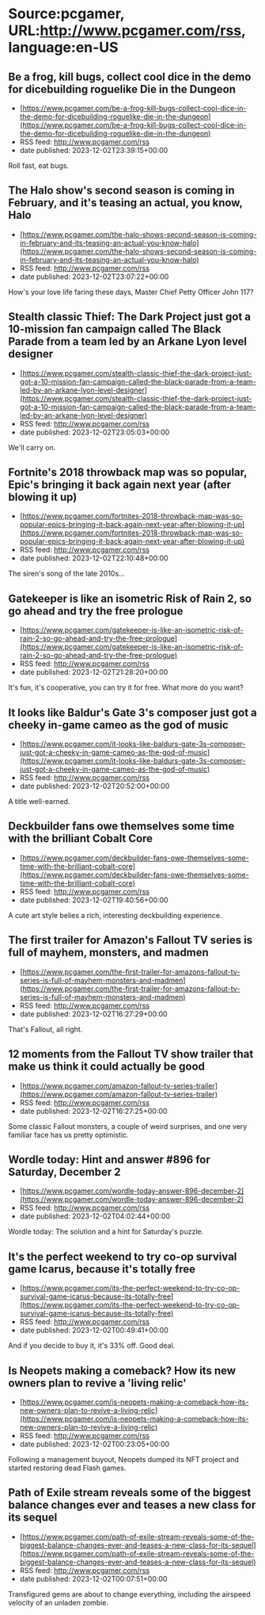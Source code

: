 # Source:pcgamer, URL:http://www.pcgamer.com/rss, language:en-US

## Be a frog, kill bugs, collect cool dice in the demo for dicebuilding roguelike Die in the Dungeon
 - [https://www.pcgamer.com/be-a-frog-kill-bugs-collect-cool-dice-in-the-demo-for-dicebuilding-roguelike-die-in-the-dungeon](https://www.pcgamer.com/be-a-frog-kill-bugs-collect-cool-dice-in-the-demo-for-dicebuilding-roguelike-die-in-the-dungeon)
 - RSS feed: http://www.pcgamer.com/rss
 - date published: 2023-12-02T23:39:15+00:00

Roll fast, eat bugs.

## The Halo show's second season is coming in February, and it's teasing an actual, you know, Halo
 - [https://www.pcgamer.com/the-halo-shows-second-season-is-coming-in-february-and-its-teasing-an-actual-you-know-halo](https://www.pcgamer.com/the-halo-shows-second-season-is-coming-in-february-and-its-teasing-an-actual-you-know-halo)
 - RSS feed: http://www.pcgamer.com/rss
 - date published: 2023-12-02T23:07:22+00:00

How's your love life faring these days, Master Chief Petty Officer John 117?

## Stealth classic Thief: The Dark Project just got a 10-mission fan campaign called The Black Parade from a team led by an Arkane Lyon level designer
 - [https://www.pcgamer.com/stealth-classic-thief-the-dark-project-just-got-a-10-mission-fan-campaign-called-the-black-parade-from-a-team-led-by-an-arkane-lyon-level-designer](https://www.pcgamer.com/stealth-classic-thief-the-dark-project-just-got-a-10-mission-fan-campaign-called-the-black-parade-from-a-team-led-by-an-arkane-lyon-level-designer)
 - RSS feed: http://www.pcgamer.com/rss
 - date published: 2023-12-02T23:05:03+00:00

We'll carry on.

## Fortnite's 2018 throwback map was so popular, Epic's bringing it back again next year (after blowing it up)
 - [https://www.pcgamer.com/fortnites-2018-throwback-map-was-so-popular-epics-bringing-it-back-again-next-year-after-blowing-it-up](https://www.pcgamer.com/fortnites-2018-throwback-map-was-so-popular-epics-bringing-it-back-again-next-year-after-blowing-it-up)
 - RSS feed: http://www.pcgamer.com/rss
 - date published: 2023-12-02T22:10:48+00:00

The siren's song of the late 2010s…

## Gatekeeper is like an isometric Risk of Rain 2, so go ahead and try the free prologue
 - [https://www.pcgamer.com/gatekeeper-is-like-an-isometric-risk-of-rain-2-so-go-ahead-and-try-the-free-prologue](https://www.pcgamer.com/gatekeeper-is-like-an-isometric-risk-of-rain-2-so-go-ahead-and-try-the-free-prologue)
 - RSS feed: http://www.pcgamer.com/rss
 - date published: 2023-12-02T21:28:20+00:00

It's fun, it's cooperative, you can try it for free. What more do you want?

## It looks like Baldur's Gate 3's composer just got a cheeky in-game cameo as the god of music
 - [https://www.pcgamer.com/it-looks-like-baldurs-gate-3s-composer-just-got-a-cheeky-in-game-cameo-as-the-god-of-music](https://www.pcgamer.com/it-looks-like-baldurs-gate-3s-composer-just-got-a-cheeky-in-game-cameo-as-the-god-of-music)
 - RSS feed: http://www.pcgamer.com/rss
 - date published: 2023-12-02T20:52:00+00:00

A title well-earned.

## Deckbuilder fans owe themselves some time with the brilliant Cobalt Core
 - [https://www.pcgamer.com/deckbuilder-fans-owe-themselves-some-time-with-the-brilliant-cobalt-core](https://www.pcgamer.com/deckbuilder-fans-owe-themselves-some-time-with-the-brilliant-cobalt-core)
 - RSS feed: http://www.pcgamer.com/rss
 - date published: 2023-12-02T19:40:56+00:00

A cute art style belies a rich, interesting deckbuilding experience.

## The first trailer for Amazon's Fallout TV series is full of mayhem, monsters, and madmen
 - [https://www.pcgamer.com/the-first-trailer-for-amazons-fallout-tv-series-is-full-of-mayhem-monsters-and-madmen](https://www.pcgamer.com/the-first-trailer-for-amazons-fallout-tv-series-is-full-of-mayhem-monsters-and-madmen)
 - RSS feed: http://www.pcgamer.com/rss
 - date published: 2023-12-02T16:27:29+00:00

That's Fallout, all right.

## 12 moments from the Fallout TV show trailer that make us think it could actually be good
 - [https://www.pcgamer.com/amazon-fallout-tv-series-trailer](https://www.pcgamer.com/amazon-fallout-tv-series-trailer)
 - RSS feed: http://www.pcgamer.com/rss
 - date published: 2023-12-02T16:27:25+00:00

Some classic Fallout monsters, a couple of weird surprises, and one very familiar face has us pretty optimistic.

## Wordle today: Hint and answer #896 for Saturday, December 2
 - [https://www.pcgamer.com/wordle-today-answer-896-december-2](https://www.pcgamer.com/wordle-today-answer-896-december-2)
 - RSS feed: http://www.pcgamer.com/rss
 - date published: 2023-12-02T04:02:44+00:00

Wordle today: The solution and a hint for Saturday's puzzle.

## It's the perfect weekend to try co-op survival game Icarus, because it's totally free
 - [https://www.pcgamer.com/its-the-perfect-weekend-to-try-co-op-survival-game-icarus-because-its-totally-free](https://www.pcgamer.com/its-the-perfect-weekend-to-try-co-op-survival-game-icarus-because-its-totally-free)
 - RSS feed: http://www.pcgamer.com/rss
 - date published: 2023-12-02T00:49:41+00:00

And if you decide to buy it, it's 33% off. Good deal.

## Is Neopets making a comeback? How its new owners plan to revive a 'living relic'
 - [https://www.pcgamer.com/is-neopets-making-a-comeback-how-its-new-owners-plan-to-revive-a-living-relic](https://www.pcgamer.com/is-neopets-making-a-comeback-how-its-new-owners-plan-to-revive-a-living-relic)
 - RSS feed: http://www.pcgamer.com/rss
 - date published: 2023-12-02T00:23:05+00:00

Following a management buyout, Neopets dumped its NFT project and started restoring dead Flash games.

## Path of Exile stream reveals some of the biggest balance changes ever and teases a new class for its sequel
 - [https://www.pcgamer.com/path-of-exile-stream-reveals-some-of-the-biggest-balance-changes-ever-and-teases-a-new-class-for-its-sequel](https://www.pcgamer.com/path-of-exile-stream-reveals-some-of-the-biggest-balance-changes-ever-and-teases-a-new-class-for-its-sequel)
 - RSS feed: http://www.pcgamer.com/rss
 - date published: 2023-12-02T00:07:51+00:00

Transfigured gems are about to change everything, including the airspeed velocity of an unladen zombie.

